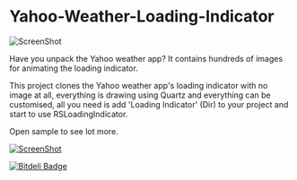 Yahoo-Weather-Loading-Indicator
===============================

![ScreenShot](https://s3.amazonaws.com/cocoacontrols_production/uploads/control_image/image/1782/iOS_Simulator_Screen_shot_Sep_5__2013_3.53.52_PM.png)

Have you unpack the Yahoo weather app? It contains hundreds of images for animating the loading indicator.

This project clones the Yahoo weather app's loading indicator with no image at all, everything is drawing using Quartz and everything can be customised, all you need is add 'Loading Indicator' (Dir) to your project and start to use RSLoadingIndicator.

Open sample to see lot more.

[![ScreenShot](https://raw.github.com/GabLeRoux/WebMole/master/ressources/WebMole_Youtube_Video.png)](http://v.youku.com/v_show/id_XNTc4MDQ5MzEy.html)



[![Bitdeli Badge](https://d2weczhvl823v0.cloudfront.net/yeahdongcn/yahoo-weather-loading-indicator/trend.png)](https://bitdeli.com/free "Bitdeli Badge")

